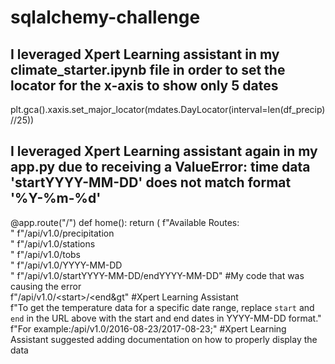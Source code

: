 # sqlalchemy-challenge
## I leveraged Xpert Learning assistant in my climate_starter.ipynb file in order to set the locator for the x-axis to show only 5 dates
  plt.gca().xaxis.set_major_locator(mdates.DayLocator(interval=len(df_precip)//25))
  
## I leveraged Xpert Learning assistant again in my app.py due to receiving a ValueError: time data 'startYYYY-MM-DD' does not match format '%Y-%m-%d'
  @app.route("/")
  def home():
     return (
        f"Available Routes:<br/>"
        f"/api/v1.0/precipitation<br/>"
        f"/api/v1.0/stations<br/>"
        f"/api/v1.0/tobs<br/>"
        f"/api/v1.0/YYYY-MM-DD<br/>"
        f"/api/v1.0/startYYYY-MM-DD/endYYYY-MM-DD" #My code that was causing the error <br/>
        f"/api/v1.0/&lt;start&gt;/&lt;end&gt" #Xpert Learning Assistant <br/>
        f"To get the temperature data for a specific date range, replace `start` and `end` in the URL above with the start and end dates in YYYY-MM-DD format." </br>
        f"For example:/api/v1.0/2016-08-23/2017-08-23;" #Xpert Learning Assistant suggested adding documentation on how to properly display the data
     

     
